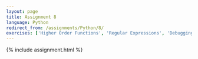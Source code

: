 ```yaml
---
layout: page
title: Assignment 8
language: Python
redirect_from: /assignments/Python/8/
exercises: ['Higher Order Functions', 'Regular Expressions', 'Debugging', 'Tests']
---
```


{% include assignment.html %}

